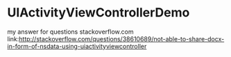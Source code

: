 # UIActivityViewControllerDemo
my answer for questions stackoverflow.com
link:http://stackoverflow.com/questions/38610689/not-able-to-share-docx-in-form-of-nsdata-using-uiactivityviewcontroller
